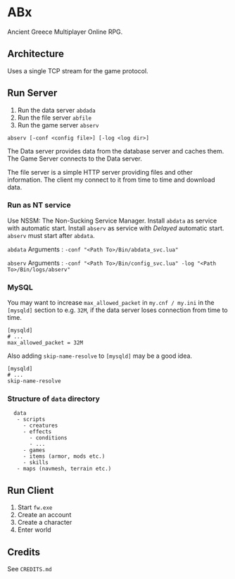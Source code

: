 # ABx

Ancient Greece Multiplayer Online RPG.

## Architecture

Uses a single TCP stream for the game protocol.

## Run Server

1. Run the data server `abdada`
1. Run the file server `abfile`
2. Run the game server `abserv`

~~~
abserv [-conf <config file>] [-log <log dir>]
~~~

The Data server provides data from the database server and caches them. The Game
Server connects to the Data server.

The file server is a simple HTTP server providing files and other information.
The client my connect to it from time to time and download data.

### Run as NT service

Use NSSM: The Non-Sucking Service Manager. Install `abdata` as service with automatic 
start. Install `abserv` as service with *Delayed* automatic start. `abserv` must start
after `abdata`.

`abdata` Arguments
: `-conf "<Path To>/Bin/abdata_svc.lua"`

`abserv` Arguments
: `-conf "<Path To>/Bin/config_svc.lua" -log "<Path To>/Bin/logs/abserv"`

### MySQL

You may want to increase `max_allowed_packet` in `my.cnf / my.ini`  in the `[mysqld]`
section to e.g. `32M`, if the data server loses connection from time to time.

~~~
[mysqld]
# ...
max_allowed_packet = 32M
~~~

Also adding `skip-name-resolve` to `[mysqld]` may be a good idea.

~~~
[mysqld]
# ...
skip-name-resolve
~~~

### Structure of `data` directory

~~~
  data
   - scripts
     - creatures
     - effects
       - conditions
       - ...
     - games
     - items (armor, mods etc.)
     - skills
   - maps (navmesh, terrain etc.)
~~~

## Run Client

1. Start `fw.exe`
2. Create an account
3. Create a character
4. Enter world

## Credits

See `CREDITS.md`
